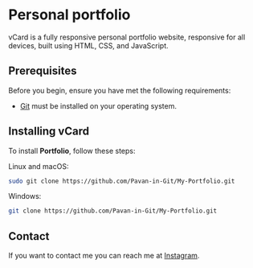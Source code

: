 # Personal portfolio
vCard is a fully responsive personal portfolio website, responsive for all devices, built using HTML, CSS, and JavaScript.

## Prerequisites

Before you begin, ensure you have met the following requirements:

* [Git](https://git-scm.com/downloads "Download Git") must be installed on your operating system.

## Installing vCard

To install **Portfolio**, follow these steps:

Linux and macOS:

```bash
sudo git clone https://github.com/Pavan-in-Git/My-Portfolio.git
```

Windows:

```bash
git clone https://github.com/Pavan-in-Git/My-Portfolio.git
```

## Contact

If you want to contact me you can reach me at [Instagram](https://www.instagram.com/pavan.saiiii/).

